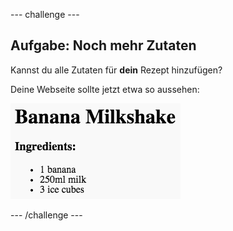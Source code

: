 --- challenge ---
## Aufgabe: Noch mehr Zutaten
Kannst du alle Zutaten für __dein__ Rezept hinzufügen?

Deine Webseite sollte jetzt etwa so aussehen:

![screenshot](images/recipe-more-ingredients.png)




--- /challenge ---